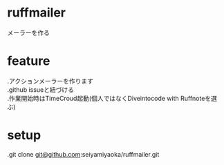 # ruffmailer
 メーラーを作る
# feature
  .アクションメーラーを作ります  
  .github issueと紐づける  
  .作業開始時はTimeCroud起動(個人ではなくDiveintocode with Ruffnoteを選ぶ)  
# setup
  .git clone git@github.com:seiyamiyaoka/ruffmailer.git  
  
